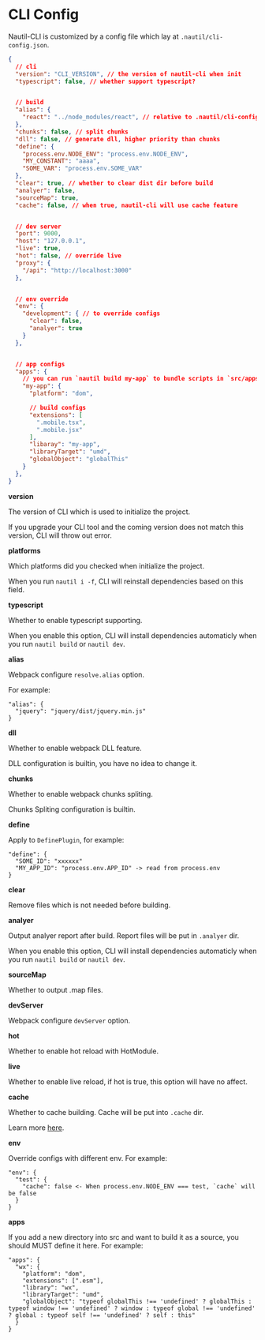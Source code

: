 # CLI Config

Nautil-CLI is customized by a config file which lay at `.nautil/cli-config.json`.

```json
{
  // cli
  "version": "CLI_VERSION", // the version of nautil-cli when init
  "typescript": false, // whether support typescript?


  // build
  "alias": {
    "react": "../node_modules/react", // relative to .nautil/cli-config.json
  },
  "chunks": false, // split chunks
  "dll": false, // generate dll, higher priority than chunks
  "define": {
    "process.env.NODE_ENV": "process.env.NODE_ENV",
    "MY_CONSTANT": "aaaa",
    "SOME_VAR": "process.env.SOME_VAR"
  },
  "clear": true, // whether to clear dist dir before build
  "analyer": false,
  "sourceMap": true,
  "cache": false, // when true, nautil-cli will use cache feature


  // dev server
  "port": 9000,
  "host": "127.0.0.1",
  "live": true,
  "hot": false, // override live
  "proxy": {
    "/api": "http://localhost:3000"
  },


  // env override
  "env": {
    "development": { // to override configs
      "clear": false,
      "analyer": true
    }
  },


  // app configs
  "apps": {
    // you can run `nautil build my-app` to bundle scripts in `src/apps/my-app`
    "my-app": {
      "platform": "dom",

      // build configs
      "extensions": [
        ".mobile.tsx",
        ".mobile.jsx"
      ],
      "libaray": "my-app",
      "libraryTarget": "umd",
      "globalObject": "globalThis"
    }
  },
}
```

**version**

The version of CLI which is used to initialize the project.

If you upgrade your CLI tool and the coming version does not match this version, CLI will throw out error.

**platforms**

Which platforms did you checked when initialize the project.

When you run `nautil i -f`, CLI will reinstall dependencies based on this field.

**typescript**

Whether to enable typescript supporting.

When you enable this option, CLI will install dependencies automaticly when you run `nautil build` or `nautil dev`.

**alias**

Webpack configure `resolve.alias` option.

For example:

```
"alias": {
  "jquery": "jquery/dist/jquery.min.js"
}
```

**dll**

Whether to enable webpack DLL feature.

DLL configuration is builtin, you have no idea to change it.

**chunks**

Whether to enable webpack chunks spliting.

Chunks Spliting configuration is builtin.

**define**

Apply to `DefinePlugin`, for example:

```
"define": {
  "SOME_ID": "xxxxxx"
  "MY_APP_ID": "process.env.APP_ID" -> read from process.env
}
```

**clear**

Remove files which is not needed before building.

**analyer**

Output analyer report after build. Report files will be put in `.analyer` dir.

When you enable this option, CLI will install dependencies automaticly when you run `nautil build` or `nautil dev`.

**sourceMap**

Whether to output .map files.

**devServer**

Webpack configure `devServer` option.

**hot**

Whether to enable hot reload with HotModule.

**live**

Whether to enable live reload, if hot is true, this option will have no affect.

**cache**

Whether to cache building. Cache will be put into `.cache` dir.

Learn more [here](https://webpack.js.org/configuration/other-options/#cache).

**env**

Override configs with different env. For example:

```
"env": {
  "test": {
    "cache": false <- When process.env.NODE_ENV === test, `cache` will be false
  }
}
```

**apps**

If you add a new directory into src and want to build it as a source, you should MUST define it here. For example:

```
"apps": {
  "wx": {
    "platform": "dom",
    "extensions": [".esm"],
    "library": "wx",
    "libraryTarget": "umd",
    "globalObject": "typeof globalThis !== 'undefined' ? globalThis : typeof window !== 'undefined' ? window : typeof global !== 'undefined' ? global : typeof self !== 'undefined' ? self : this"
  }
}
```
